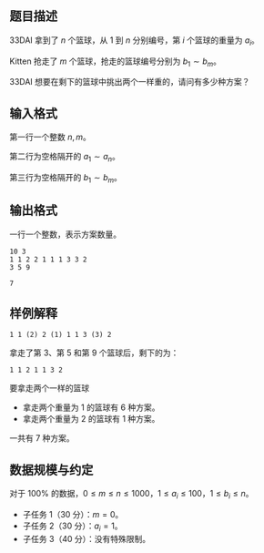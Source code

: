 ## 题目描述

33DAI 拿到了 $n$ 个篮球，从 $1$ 到 $n$ 分别编号，第 $i$ 个篮球的重量为 $a_i$。

Kitten 抢走了 $m$ 个篮球，抢走的篮球编号分别为 $b_1\sim b_m$。

33DAI 想要在剩下的篮球中挑出两个一样重的，请问有多少种方案？

## 输入格式

第一行一个整数 $n,m$。

第二行为空格隔开的 $a_1\sim a_n$。

第三行为空格隔开的 $b_1\sim b_m$。

## 输出格式

一行一个整数，表示方案数量。

```input1
10 3
1 1 2 2 1 1 1 3 3 2
3 5 9
```

```output1
7
```

## 样例解释

`1 1 (2) 2 (1) 1 1 3 (3) 2`

拿走了第 $3$、第 $5$ 和第 $9$ 个篮球后，剩下的为：

`1 1 2 1 1 3 2`

要拿走两个一样的篮球

- 拿走两个重量为 $1$ 的篮球有 $6$ 种方案。
- 拿走两个重量为 $2$ 的篮球有 $1$ 种方案。

一共有 $7$ 种方案。

## 数据规模与约定

对于 $100\%$ 的数据，$0 \le m\le n \le 1000$，$1\le a_i\le 100$，$1\le b_i\le n$。

- 子任务 1（30 分）：$m=0$。
- 子任务 2（30 分）：$a_i=1$。
- 子任务 3（40 分）：没有特殊限制。
